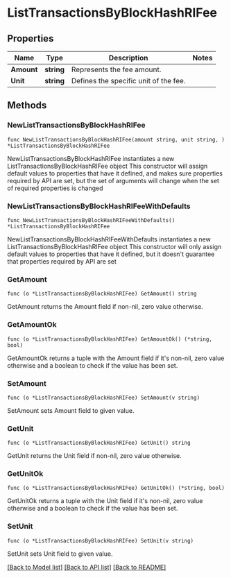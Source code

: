 # ListTransactionsByBlockHashRIFee

## Properties

Name | Type | Description | Notes
------------ | ------------- | ------------- | -------------
**Amount** | **string** | Represents the fee amount. | 
**Unit** | **string** | Defines the specific unit of the fee. | 

## Methods

### NewListTransactionsByBlockHashRIFee

`func NewListTransactionsByBlockHashRIFee(amount string, unit string, ) *ListTransactionsByBlockHashRIFee`

NewListTransactionsByBlockHashRIFee instantiates a new ListTransactionsByBlockHashRIFee object
This constructor will assign default values to properties that have it defined,
and makes sure properties required by API are set, but the set of arguments
will change when the set of required properties is changed

### NewListTransactionsByBlockHashRIFeeWithDefaults

`func NewListTransactionsByBlockHashRIFeeWithDefaults() *ListTransactionsByBlockHashRIFee`

NewListTransactionsByBlockHashRIFeeWithDefaults instantiates a new ListTransactionsByBlockHashRIFee object
This constructor will only assign default values to properties that have it defined,
but it doesn't guarantee that properties required by API are set

### GetAmount

`func (o *ListTransactionsByBlockHashRIFee) GetAmount() string`

GetAmount returns the Amount field if non-nil, zero value otherwise.

### GetAmountOk

`func (o *ListTransactionsByBlockHashRIFee) GetAmountOk() (*string, bool)`

GetAmountOk returns a tuple with the Amount field if it's non-nil, zero value otherwise
and a boolean to check if the value has been set.

### SetAmount

`func (o *ListTransactionsByBlockHashRIFee) SetAmount(v string)`

SetAmount sets Amount field to given value.


### GetUnit

`func (o *ListTransactionsByBlockHashRIFee) GetUnit() string`

GetUnit returns the Unit field if non-nil, zero value otherwise.

### GetUnitOk

`func (o *ListTransactionsByBlockHashRIFee) GetUnitOk() (*string, bool)`

GetUnitOk returns a tuple with the Unit field if it's non-nil, zero value otherwise
and a boolean to check if the value has been set.

### SetUnit

`func (o *ListTransactionsByBlockHashRIFee) SetUnit(v string)`

SetUnit sets Unit field to given value.



[[Back to Model list]](../README.md#documentation-for-models) [[Back to API list]](../README.md#documentation-for-api-endpoints) [[Back to README]](../README.md)


